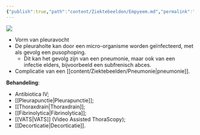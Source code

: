 ```yaml
---
{"publish":true,"path":"content/Ziektebeelden/Empyeem.md","permalink":"/content/ziektebeelden/empyeem/","title":"Empyeem","tags":["Longeneeskunde/Infecties","Ziektebeeld"]}
---
```



![](https://i.imgur.com/7EGNrEJ.png)

- Vorm van pleuravocht
- De pleuraholte kan door een micro-organisme worden geïnfecteerd, met als gevolg een pusophoping. 
	- Dit kan het gevolg zijn van een pneumonie, maar ook van een infectie elders, bijvoorbeeld een subfrenisch abces.
- Complicatie van een [[content/Ziektebeelden/Pneumonie\|pneumonie]].

**Behandeling**:
- Antibiotica IV;
- [[Pleurapunctie\|Pleurapunctie]];
- [[Thoraxdrain\|Thoraxdrain]];
- [[Fibrinolytica\|Fibrinolytica]];
- [[VATS\|VATS]] (Video Assisted ThoraScopy);
- [[Decorticatie\|Decorticatie]]. 